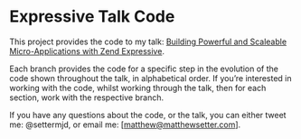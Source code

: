 # Expressive Talk Code

This project provides the code to my talk: [Building Powerful and Scaleable Micro-Applications with Zend Expressive](http://talks.matthewsetter.com/build-powerful-microapplications-with-zend-expressive/). 

Each branch provides the code for a specific step in the evolution of the code shown throughout the talk, in alphabetical order. If you’re interested in working with the code, whilst working through the talk, then for each section, work with the respective branch. 

If you have any questions about the code, or the talk, you can either tweet me: @settermjd, or email me: [matthew@matthewsetter.com].
